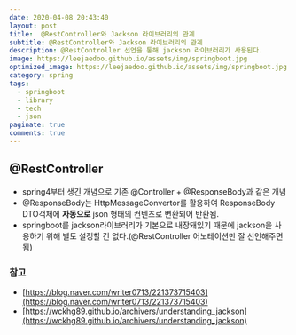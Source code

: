 ```yaml
---
date: 2020-04-08 20:43:40
layout: post
title:  @RestController와 Jackson 라이브러리의 관계
subtitle: @RestController와 Jackson 라이브러리의 관계
description: @RestController 선언을 통해 jackson 라이브러리가 사용된다.
image: https://leejaedoo.github.io/assets/img/springboot.jpg
optimized_image: https://leejaedoo.github.io/assets/img/springboot.jpg
category: spring
tags:
  - springboot
  - library
  - tech
  - json
paginate: true
comments: true
---
```

## @RestController
- spring4부터 생긴 개념으로 기존 @Controller + @ResponseBody과 같은 개념
- @ResponseBody는 HttpMessageConvertor를 활용하여 ResponseBody DTO객체에 **자동으로** json 형태의 컨텐츠로 변환되어 반환됨.
- springboot를 jackson라이브러리가 기본으로 내장돼있기 때문에 jackson을 사용하기 위해 별도 설정할 건 없다.(@RestController 어노테이션만 잘 선언해주면 됨)

### 참고
- [https://blog.naver.com/writer0713/221373715403](https://blog.naver.com/writer0713/221373715403)
- [https://wckhg89.github.io/archivers/understanding_jackson](https://wckhg89.github.io/archivers/understanding_jackson)
